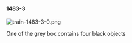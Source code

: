 #### 1483-3
![train-1483-3-0.png](https://github.com/lil-lab/nlvr/raw/master/nlvr/train/images/59/train-1483-3-0.png "train-1483-3-0.png")

One of the grey box contains four black objects